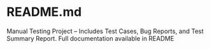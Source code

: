 # README.md
Manual Testing Project – Includes Test Cases, Bug Reports, and Test Summary Report. Full documentation available in README
